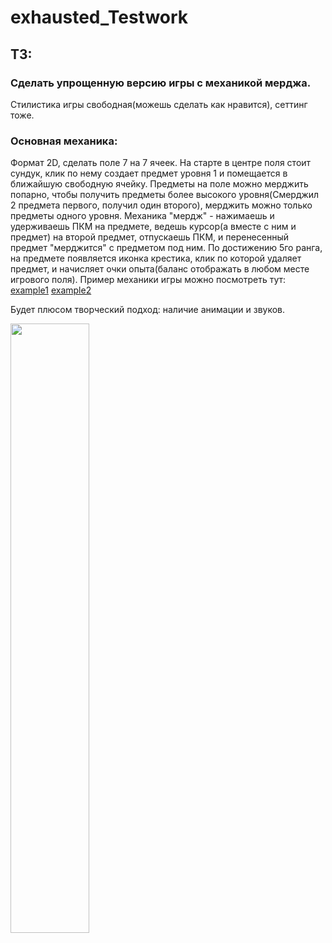 # exhausted_Testwork
 
## ТЗ:
### Сделать упрощенную версию игры с механикой мерджа.

Стилистика игры свободная(можешь сделать как нравится), сеттинг тоже.

### Основная механика:
Формат 2D, сделать поле 7 на 7 ячеек.
На старте в центре поля стоит сундук, клик по нему создает предмет уровня 1 и помещается в ближайшую свободную ячейку.
Предметы на поле можно мерджить попарно, чтобы получить предметы более высокого уровня(Смерджил 2 предмета первого, получил один второго), мерджить можно только предметы одного уровня.
Механика "мердж" - нажимаешь и удерживаешь ПКМ на предмете, ведешь курсор(а вместе с ним и предмет) на второй предмет, отпускаешь ПКМ, и перенесенный предмет "мерджится" с предметом под ним.
По достижению 5го ранга, на предмете появляется иконка крестика, клик по которой удаляет предмет, и начисляет очки опыта(баланс отображать в любом месте игрового поля).
Пример механики игры можно посмотреть тут:
<a href="https://play.google.com/store/apps/details?id=com.mergegame.merge">example1</a>
<a href="https://play.google.com/store/apps/details?id=com.skunkworksgames.mergefriends">example2</a>

Будет плюсом творческий подход:
наличие анимации и звуков.  

[<img src="https://img.youtube.com/vi/TB8XbYA85Pc/maxresdefault.jpg" width="50%">](https://youtu.be/TB8XbYA85Pc)
